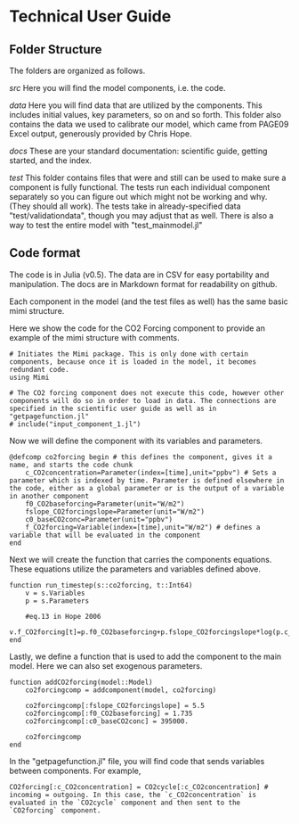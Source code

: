# Technical User Guide

## Folder Structure

The folders are organized as follows.

*src*
Here you will find the model components, i.e. the code.

*data*
Here you will find data that are utilized by the components. This includes initial values, key parameters, so on and so forth. This folder also contains the data we used to calibrate our model, which came from PAGE09 Excel output, generously provided by Chris Hope.

*docs*
These are your standard documentation: scientific guide, getting started, and the index.

*test*
This folder contains files that were and still can be used to make sure a component is fully functional. The tests run each individual component separately so you can figure out which might not be working and why. (They should all work). The tests take in already-specified data "test/validationdata", though you may adjust that as well. There is also a way to test the entire model with "test_mainmodel.jl"

## Code format

The code is in Julia (v0.5).
The data are in CSV for easy portability and manipulation.
The docs are in Markdown format for readability on github.

Each component in the model (and the test files as well) has the same basic mimi structure.

Here we show the code for the CO2 Forcing component to provide an example of the mimi structure with comments.

```
# Initiates the Mimi package. This is only done with certain components, because once it is loaded in the model, it becomes redundant code.
using Mimi

# The CO2 forcing component does not execute this code, however other components will do so in order to load in data. The connections are specified in the scientific user guide as well as in "getpagefunction.jl"
# include("input_component_1.jl")

```
Now we will define the component with its variables and parameters.

```
@defcomp co2forcing begin # this defines the component, gives it a name, and starts the code chunk
    c_CO2concentration=Parameter(index=[time],unit="ppbv") # Sets a parameter which is indexed by time. Parameter is defined elsewhere in the code, either as a global parameter or is the output of a variable in another component
    f0_CO2baseforcing=Parameter(unit="W/m2")
    fslope_CO2forcingslope=Parameter(unit="W/m2")
    c0_baseCO2conc=Parameter(unit="ppbv")
    f_CO2forcing=Variable(index=[time],unit="W/m2") # defines a variable that will be evaluated in the component
end

```
Next we will create the function that carries the components equations. These equations utilize the parameters and variables defined above.

```
function run_timestep(s::co2forcing, t::Int64)
    v = s.Variables
    p = s.Parameters

    #eq.13 in Hope 2006
    v.f_CO2forcing[t]=p.f0_CO2baseforcing+p.fslope_CO2forcingslope*log(p.c_CO2concentration[t]/p.c0_baseCO2conc)
end
```
Lastly, we define a function that is used to add the component to the main model. Here we can also set exogenous parameters.

```
function addCO2forcing(model::Model)
    co2forcingcomp = addcomponent(model, co2forcing)

    co2forcingcomp[:fslope_CO2forcingslope] = 5.5
    co2forcingcomp[:f0_CO2baseforcing] = 1.735
    co2forcingcomp[:c0_baseCO2conc] = 395000.

    co2forcingcomp
end
```

In the "getpagefunction.jl" file, you will find code that sends variables between components. For example,

```
CO2forcing[:c_CO2concentration] = CO2cycle[:c_CO2concentration] # incoming = outgoing. In this case, the `c_CO2concentration` is evaluated in the `CO2cycle` component and then sent to the `CO2forcing` component.
```
